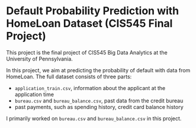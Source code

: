 # Default Probability Prediction with HomeLoan Dataset (CIS545 Final Project)
<p>
This project is the final project of CIS545 Big Data Analytics at the University of Pennsylvania. 
</p><p>

In this project, we aim at predicting the probability of default with data from HomeLoan. The full dataset consists of three parts:
- `application_train.csv`, information about the applicant at the application time
- `bureau.csv` and `bureau_balance.csv`, past data from the credit bureau
- past payments, such as spending history, credit card balance history

</p><p>

I primarily worked on `bureau.csv` and `bureau_balance.csv` in this project.

</p>
